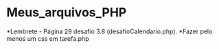 # Meus_arquivos_PHP
*Lembrete - Página 29 desafio 3.8 (desafioCalendario.php).
*Fazer pelo menos um css em tarefa.php

